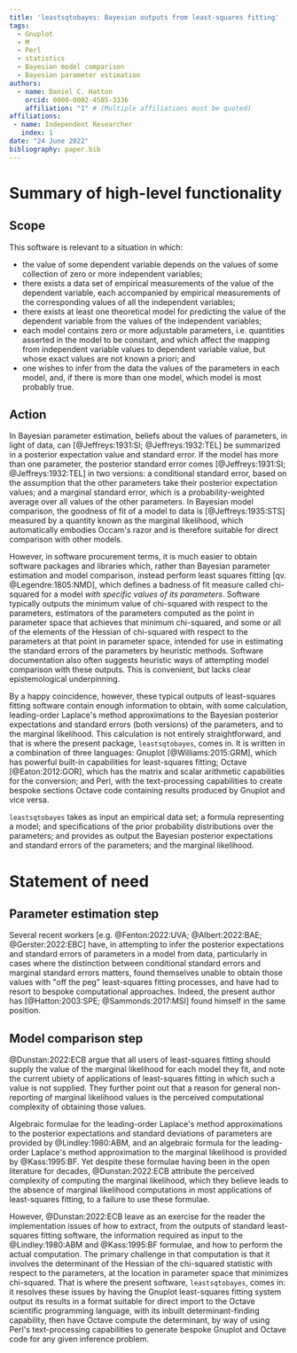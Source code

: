 ```yaml
---
title: 'leastsqtobayes: Bayesian outputs from least-squares fitting'
tags:
  - Gnuplot
  - M
  - Perl
  - statistics
  - Bayesian model comparison
  - Bayesian parameter estimation
authors:
  - name: Daniel C. Hatton
    orcid: 0000-0002-4585-3336
    affiliation: "1" # (Multiple affiliations must be quoted)
affiliations:
 - name: Independent Researcher
   index: 1
date: "24 June 2022"
bibliography: paper.bib
---
```


# Summary of high-level functionality

## Scope

This software is relevant to a situation in which:
* the value of some dependent variable depends on the values of some
  collection of zero or more independent variables;
* there exists a data set of empirical measurements of the value of
  the dependent variable, each accompanied by empirical measurements
  of the corresponding values of all the independent variables;
* there exists at least one theoretical model for predicting the value
  of the dependent variable from the values of the independent
  variables;
* each model contains zero or more adjustable parameters,
  i.e. quantities asserted in the model to be constant, and which
  affect the mapping from independent variable values to dependent
  variable value, but whose exact values are not known a priori; and
* one wishes to infer from the data the values of the parameters
  in each model, and, if there is more than one model, which model is
  most probably true.

## Action

In Bayesian parameter estimation, beliefs about the values of
parameters, in light of data, can [@Jeffreys:1931:SI;
@Jeffreys:1932:TEL] be summarized in a posterior expectation value and
standard error.  If the model has more than one parameter, the
posterior standard error comes [@Jeffreys:1931:SI; @Jeffreys:1932:TEL]
in two versions: a conditional standard error, based on the assumption
that the other parameters take their posterior expectation values; and
a marginal standard error, which is a probability-weighted average
over all values of the other parameters.  In Bayesian model
comparison, the goodness of fit of a model to data is
[@Jeffreys:1935:STS] measured by a quantity known as the marginal
likelihood, which automatically embodies Occam's razor and is
therefore suitable for direct comparison with other models.

However, in software procurement terms, it is much easier to obtain
software packages and libraries which, rather than Bayesian parameter
estimation and model comparison, instead perform least squares fitting
[qv. @Legendre:1805:NMD], which defines a badness of fit measure
called chi-squared for a model _with specific values of its
parameters_.  Software typically outputs the minimum value of
chi-squared with respect to the parameters, estimators of the
parameters computed as the point in parameter space that achieves that
minimum chi-squared, and some or all of the elements of the Hessian of
chi-squared with respect to the parameters at that point in parameter
space, intended for use in estimating the standard errors of the
parameters by heuristic methods.  Software documentation also often
suggests heuristic ways of attempting model comparison with these
outputs.  This is convenient, but lacks clear epistemological
underpinning.

By a happy coincidence, however, these typical outputs of
least-squares fitting software contain enough information to obtain,
with some calculation, leading-order Laplace's method approximations
to the Bayesian posterior expectations and standard errors (both
versions) of the parameters, and to the marginal likelihood.  This
calculation is not entirely straightforward, and that is where the
present package, `leastsqtobayes`, comes in.  It is written in a
combination of three languages: Gnuplot [@Williams:2015:GRM], which
has powerful built-in capabilities for least-squares fitting; Octave
[@Eaton:2012:GOR], which has the matrix and scalar arithmetic
capabilities for the conversion; and Perl, with the text-processing
capabilities to create bespoke sections Octave code containing results
produced by Gnuplot and vice versa.

`leastsqtobayes` takes as input an empirical data set; a formula
representing a model; and specifications of the prior
probability distributions over the parameters; and provides as
output the Bayesian posterior expectations and standard errors of the
parameters; and the marginal likelihood.

# Statement of need

## Parameter estimation step

Several recent workers [e.g. @Fenton:2022:UVA; @Albert:2022:BAE;
@Gerster:2022:EBC] have, in attempting to infer the posterior
expectations and standard errors of parameters in a model from data,
particularly in cases where the distinction between conditional
standard errors and marginal standard errors matters, found themselves
unable to obtain those values with "off the peg" least-squares fitting
processes, and have had to resort to bespoke computational approaches.
Indeed, the present author has [@Hatton:2003:SPE; @Sammonds:2017:MSI]
found himself in the same position.

## Model comparison step

@Dunstan:2022:ECB argue that all users of least-squares fitting should
supply the value of the marginal likelihood for each model they fit,
and note the current ubiety of applications of least-squares fitting
in which such a value is not supplied.  They further point out that a
reason for general non-reporting of marginal likelihood values is the
perceived computational complexity of obtaining those values.

Algebraic formulae for the leading-order Laplace's method
approximations to the posterior expectations and standard deviations
of parameters are provided by @Lindley:1980:ABM, and an algebraic
formula for the leading-order Laplace's method approximation to the
marginal likelihood is provided by @Kass:1995:BF.  Yet despite these
formulae having been in the open literature for decades,
@Dunstan:2022:ECB attribute the perceived complexity of computing the
marginal likelihood, which they believe leads to the absence of
marginal likelihood computations in most applications of least-squares
fitting, to a failure to use these formulae.

However, @Dunstan:2022:ECB leave as an exercise for the reader the
implementation issues of how to extract, from the outputs of standard
least-squares fitting software, the information required as input to
the @Lindley:1980:ABM and @Kass:1995:BF formulae, and how to perform
the actual computation.  The primary challenge in that computation is
that it involves the determinant of the Hessian of the chi-squared
statistic with respect to the parameters, at the location in parameter
space that minimizes chi-squared.  That is where the present software,
`leastsqtobayes`, comes in: it resolves these issues by having the
Gnuplot least-squares fitting system output its results in a format
suitable for direct import to the Octave scientific programming
language, with its inbuilt determinant-finding capability, then have
Octave compute the determinant, by way of using Perl's text-processing
capabilities to generate bespoke Gnuplot and Octave code for any given
inference problem.
